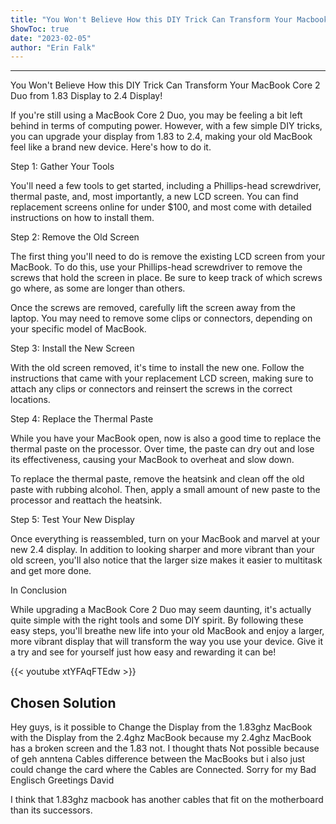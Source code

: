 ```yaml
---
title: "You Won't Believe How this DIY Trick Can Transform Your Macbook Core 2 Duo from 1 83 Display to 2 4 Display!"
ShowToc: true 
date: "2023-02-05"
author: "Erin Falk"
---
```

*****
You Won't Believe How this DIY Trick Can Transform Your MacBook Core 2 Duo from 1.83 Display to 2.4 Display!

If you're still using a MacBook Core 2 Duo, you may be feeling a bit left behind in terms of computing power. However, with a few simple DIY tricks, you can upgrade your display from 1.83 to 2.4, making your old MacBook feel like a brand new device. Here's how to do it.

Step 1: Gather Your Tools

You'll need a few tools to get started, including a Phillips-head screwdriver, thermal paste, and, most importantly, a new LCD screen. You can find replacement screens online for under $100, and most come with detailed instructions on how to install them.

Step 2: Remove the Old Screen

The first thing you'll need to do is remove the existing LCD screen from your MacBook. To do this, use your Phillips-head screwdriver to remove the screws that hold the screen in place. Be sure to keep track of which screws go where, as some are longer than others.

Once the screws are removed, carefully lift the screen away from the laptop. You may need to remove some clips or connectors, depending on your specific model of MacBook.

Step 3: Install the New Screen

With the old screen removed, it's time to install the new one. Follow the instructions that came with your replacement LCD screen, making sure to attach any clips or connectors and reinsert the screws in the correct locations.

Step 4: Replace the Thermal Paste

While you have your MacBook open, now is also a good time to replace the thermal paste on the processor. Over time, the paste can dry out and lose its effectiveness, causing your MacBook to overheat and slow down.

To replace the thermal paste, remove the heatsink and clean off the old paste with rubbing alcohol. Then, apply a small amount of new paste to the processor and reattach the heatsink.

Step 5: Test Your New Display

Once everything is reassembled, turn on your MacBook and marvel at your new 2.4 display. In addition to looking sharper and more vibrant than your old screen, you'll also notice that the larger size makes it easier to multitask and get more done.

In Conclusion

While upgrading a MacBook Core 2 Duo may seem daunting, it's actually quite simple with the right tools and some DIY spirit. By following these easy steps, you'll breathe new life into your old MacBook and enjoy a larger, more vibrant display that will transform the way you use your device. Give it a try and see for yourself just how easy and rewarding it can be!

{{< youtube xtYFAqFTEdw >}} 



## Chosen Solution
 Hey guys,
is it possible to Change the Display from the 1.83ghz MacBook with the Display from the 2.4ghz MacBook because my 2.4ghz MacBook has a broken screen and the 1.83 not.
I thought thats Not possible because of geh anntena Cables difference between the MacBooks but i also just could change the card where the Cables are Connected.
Sorry for my Bad Englisch
Greetings David

 I think that 1.83ghz macbook has another cables that fit on the motherboard than its successors.




